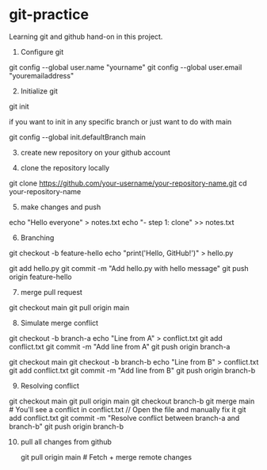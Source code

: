 # git-practice
Learning git and github hand-on in this project.


1. Configure git 

git config --global user.name "yourname"
git config --global user.email "youremailaddress"

2. Initialize git

git init

if you want to init in any specific branch or just want to do with main 

git config --global init.defaultBranch main

3. create new repository on your github account

4. clone the repository locally

git clone https://github.com/your-username/your-repository-name.git
cd your-repository-name

5. make changes and push

echo "Hello everyone" > notes.txt
echo "- step 1: clone" >> notes.txt

6. Branching

git checkout -b feature-hello
echo "print('Hello, GitHub!')" > hello.py

git add hello.py
git commit -m "Add hello.py with hello message"
git push origin feature-hello


7. merge pull request

git checkout main
git pull origin main    

8. Simulate merge conflict

git checkout -b branch-a
echo "Line from A" > conflict.txt
git add conflict.txt
git commit -m "Add line from A"
git push origin branch-a

git checkout main
git checkout -b branch-b
echo "Line from B" > conflict.txt
git add conflict.txt
git commit -m "Add line from B"
git push origin branch-b


9. Resolving conflict

git checkout main
git pull origin main
git checkout branch-b
git merge main        # You'll see a conflict in conflict.txt
// Open the file and manually fix it
git add conflict.txt
git commit -m "Resolve conflict between branch-a and branch-b"
git push origin branch-b


10. pull all changes from github

    git pull origin main   # Fetch + merge remote changes


